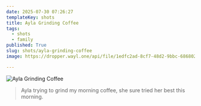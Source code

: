 ```yaml
---
date: 2025-07-30 07:26:27
templateKey: shots
title: Ayla Grinding Coffee
tags:
  - shots
  - family
published: True
slug: shots/ayla-grinding-coffee
image: https://dropper.wayl.one/api/file/1edfc2ad-8cf7-48d2-9bbc-6868022bf59d.png

---
```


![Ayla Grinding Coffee](https://dropper.wayl.one/api/file/1edfc2ad-8cf7-48d2-9bbc-6868022bf59d.png)

> Ayla trying to grind my morning coffee, she sure tried her best this morning.
